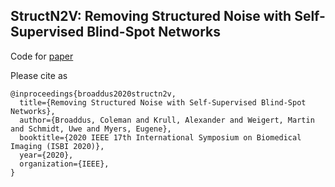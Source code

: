 ## StructN2V: Removing Structured Noise with Self-Supervised Blind-Spot Networks

Code for [paper](https://colemanbroad.github.io/colemanb-net/Removing%20Structured%20Noise%20With%20Self-supervised%20Blind-spot%20Networks.pdf)

Please cite as

```
@inproceedings{broaddus2020structn2v,
  title={Removing Structured Noise with Self-Supervised Blind-Spot Networks},
  author={Broaddus, Coleman and Krull, Alexander and Weigert, Martin and Schmidt, Uwe and Myers, Eugene},
  booktitle={2020 IEEE 17th International Symposium on Biomedical Imaging (ISBI 2020)},
  year={2020},
  organization={IEEE},
}
```